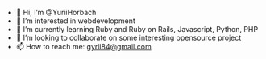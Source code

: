 - 👋 Hi, I’m @YuriiHorbach
- 👀 I’m interested in webdevelopment
- 🌱 I’m currently learning Ruby and Ruby on Rails, Javascript, Python, PHP
- 💞️ I’m looking to collaborate on some interesting opensource project
- 📫 How to reach me: gyrii84@gmail.com

<!---
YuriiHorbach/YuriiHorbach is a ✨ special ✨ repository because its `README.md` (this file) appears on your GitHub profile.
You can click the Preview link to take a look at your changes.
--->
